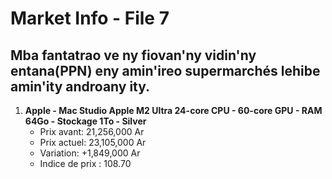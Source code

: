 # Market Info - File 7

## Mba fantatrao ve ny fiovan'ny vidin'ny entana(PPN) eny amin'ireo supermarchés lehibe amin'ity androany ity.

1. **Apple - Mac Studio Apple M2 Ultra 24-core CPU - 60-core GPU - RAM 64Go - Stockage 1To - Silver**
   - Prix avant: 21,256,000 Ar
   - Prix actuel: 23,105,000 Ar
   - Variation: +1,849,000 Ar
   - Indice de prix : 108.70

